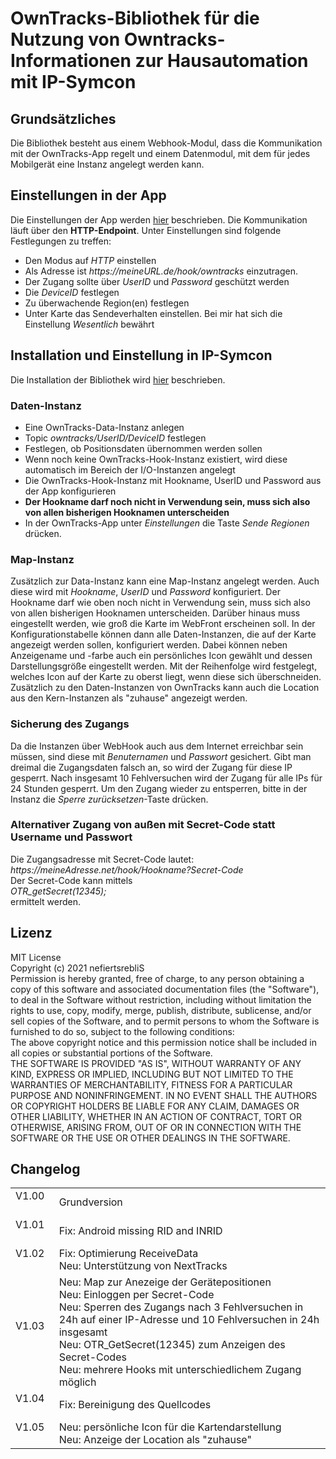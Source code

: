 <!DOCTYPE html>
<html lang="de">
  <head>
    <meta charset="utf-8">
	<meta name="viewport" content="width=device-width">
  </head>

  <body>
	<h1>OwnTracks-Bibliothek für die Nutzung von Owntracks-Informationen zur Hausautomation mit IP-Symcon</h1>
	<h2>Grundsätzliches</h2>
	Die Bibliothek besteht aus einem Webhook-Modul, dass die Kommunikation mit der OwnTracks-App regelt und einem Datenmodul, mit dem für jedes Mobilgerät eine Instanz angelegt werden kann. 
	<h2>Einstellungen in der App</h2>
	Die Einstellungen der App werden <a href="https://owntracks.org/booklet/">hier</a> beschrieben. Die Kommunikation läuft über den <b>HTTP-Endpoint</b>. 
	Unter Einstellungen sind folgende Festlegungen zu treffen:
	<ul>
		<li>Den Modus auf <i>HTTP</i> einstellen</li>
		<li>Als Adresse ist <i>https://meineURL.de/hook/owntracks</i> einzutragen.</li>
		<li>Der Zugang sollte über <i>UserID</i> und <i>Password</i> geschützt werden</li>
		<li>Die <i>DeviceID</i> festlegen</li>
		<li>Zu überwachende Region(en) festlegen</li>
		<li>Unter Karte das Sendeverhalten einstellen. Bei mir hat sich die Einstellung <i>Wesentlich</i> bewährt</li>
	</ul> 
	<h2>Installation und Einstellung in IP-Symcon</h2>
	Die Installation der Bibliothek wird <a href="https://www.symcon.de/service/dokumentation/komponenten/verwaltungskonsole/module-store/">hier</a> beschrieben.
	<h3>Daten-Instanz</h3>
	<ul>
		<li>Eine OwnTracks-Data-Instanz anlegen</li>
		<li>Topic <i>owntracks/UserID/DeviceID</i> festlegen</li>
		<li>Festlegen, ob Positionsdaten übernommen werden sollen</li>
		<li>Wenn noch keine OwnTracks-Hook-Instanz existiert, wird diese automatisch im Bereich der I/O-Instanzen angelegt</li>
		<li>Die OwnTracks-Hook-Instanz mit Hookname, UserID und Password aus der App konfigurieren</li>
		<li><b>Der Hookname darf noch nicht in Verwendung sein, muss sich also von allen bisherigen Hooknamen unterscheiden</b></li>
		<li>In der OwnTracks-App unter <i>Einstellungen</i> die Taste <i>Sende Regionen</i> drücken.</li>
	</ul> 
	<h3>Map-Instanz</h3>
	Zusätzlich zur Data-Instanz kann eine Map-Instanz angelegt werden. Auch diese wird mit <i>Hookname</i>, <i>UserID</i> und <i>Password</i> konfiguriert. Der Hookname darf wie oben noch nicht in Verwendung sein, muss sich also von allen bisherigen Hooknamen unterscheiden. Darüber hinaus muss eingestellt werden, wie groß die Karte im WebFront erscheinen soll. In der Konfigurationstabelle können dann alle Daten-Instanzen, die auf der Karte angezeigt werden sollen, konfiguriert werden. Dabei können neben Anzeigename und -farbe auch ein persönliches Icon gewählt und dessen Darstellungsgröße eingestellt werden. Mit der Reihenfolge wird festgelegt, welches Icon auf der Karte zu oberst liegt, wenn diese sich überschneiden. Zusätzlich zu den Daten-Instanzen von OwnTracks kann auch die Location aus den Kern-Instanzen als "zuhause" angezeigt werden.
	<h3>Sicherung des Zugangs</h3>
	Da die Instanzen über WebHook auch aus dem Internet erreichbar sein müssen, sind diese mit <i>Benuternamen</i> und <i>Passwort</i> gesichert. Gibt man dreimal die Zugangsdaten falsch an, so wird der Zugang für diese IP gesperrt. Nach insgesamt 10 Fehlversuchen wird der Zugang für alle IPs für 24 Stunden gesperrt. Um den Zugang wieder zu entsperren, bitte in der Instanz die <i>Sperre zurücksetzen</i>-Taste drücken. 
	<h3>Alternativer Zugang von außen mit Secret-Code statt Username und Passwort</h3>
	Die Zugangsadresse mit Secret-Code lautet:<br> 
	<i>https://meineAdresse.net/hook/Hookname?Secret-Code</i><br>
	Der Secret-Code kann mittels<br>
	<i>OTR_getSecret(12345);</i><br>
	ermittelt werden.
	<h2>Lizenz</h2>
	MIT License<br>
	Copyright (c) 2021 nefiertsrebliS<br>
	Permission is hereby granted, free of charge, to any person obtaining a copy of this software and associated documentation files (the "Software"), to deal in the Software without restriction, including without limitation the rights to use, copy, modify, merge, publish, distribute, sublicense, and/or sell copies of the Software, and to permit persons to whom the Software is furnished to do so, subject to the following conditions:<br>
	The above copyright notice and this permission notice shall be included in all copies or substantial portions of the Software.<br>
	THE SOFTWARE IS PROVIDED "AS IS", WITHOUT WARRANTY OF ANY KIND, EXPRESS OR IMPLIED, INCLUDING BUT NOT LIMITED TO THE WARRANTIES OF MERCHANTABILITY, FITNESS FOR A PARTICULAR PURPOSE AND NONINFRINGEMENT. IN NO EVENT SHALL THE AUTHORS OR COPYRIGHT HOLDERS BE LIABLE FOR ANY CLAIM, DAMAGES OR OTHER LIABILITY, WHETHER IN AN ACTION OF CONTRACT, TORT OR OTHERWISE, ARISING FROM, OUT OF OR IN CONNECTION WITH THE SOFTWARE OR THE USE OR OTHER DEALINGS IN THE SOFTWARE.<br>
	<h2>Changelog</h2>
	<table>
	  <tr>
		<td>V1.00 &nbsp;&nbsp;&nbsp;&nbsp;</td>
		<td>Grundversion</td>
	  </tr>
	  <tr>
		<td>V1.01 &nbsp;&nbsp;&nbsp;&nbsp;</td>
		<td>Fix: Android missing RID and INRID</td>
	  </tr>
	  <tr>
		<td>V1.02 &nbsp;&nbsp;&nbsp;&nbsp;</td>
		<td>Fix: Optimierung ReceiveData<br>
			Neu: Unterstützung von NextTracks</td>
	  </tr>
	  <tr>
		<td>V1.03 &nbsp;&nbsp;&nbsp;&nbsp;</td>
		<td>Neu: Map zur Anezeige der Gerätepositionen<br>
			Neu: Einloggen per Secret-Code<br>
			Neu: Sperren des Zugangs nach 3 Fehlversuchen in 24h auf einer IP-Adresse und 10 Fehlversuchen in 24h insgesamt<br>
			Neu: OTR_GetSecret(12345) zum Anzeigen des Secret-Codes<br>
			Neu: mehrere Hooks mit unterschiedlichem Zugang möglich</td>
	  </tr>
	  <tr>
		<td>V1.04 &nbsp;&nbsp;&nbsp;&nbsp;</td>
		<td>Fix: Bereinigung des Quellcodes</td>
	  </tr>
	  <tr>
		<td>V1.05 &nbsp;&nbsp;&nbsp;&nbsp;</td>
		<td>Neu: persönliche Icon für die Kartendarstellung<br>
			Neu: Anzeige der Location als "zuhause"</td>
	  </tr>
	</table>
  </body>
</html>
